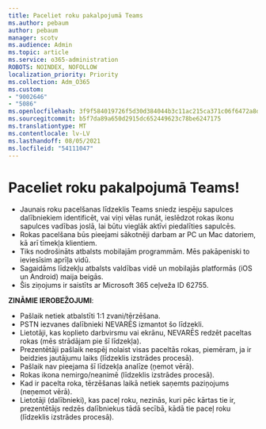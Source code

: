 ```yaml
---
title: Paceliet roku pakalpojumā Teams
ms.author: pebaum
author: pebaum
manager: scotv
ms.audience: Admin
ms.topic: article
ms.service: o365-administration
ROBOTS: NOINDEX, NOFOLLOW
localization_priority: Priority
ms.collection: Adm_O365
ms.custom:
- "9002646"
- "5086"
ms.openlocfilehash: 3f9f584019726f5d30d384044b3c11ac215ca371c06f6472a8d479b38ccaf537
ms.sourcegitcommit: b5f7da89a650d2915dc652449623c78be6247175
ms.translationtype: MT
ms.contentlocale: lv-LV
ms.lasthandoff: 08/05/2021
ms.locfileid: "54111047"
---
```

# <a name="raise-your-hand-in-teams"></a>Paceliet roku pakalpojumā Teams!

- Jaunais roku pacelšanas līdzeklis Teams sniedz iespēju sapulces dalībniekiem identificēt, vai viņi vēlas runāt, ieslēdzot rokas ikonu sapulces vadības joslā, lai būtu vieglāk aktīvi piedalīties sapulcēs.
- Rokas pacelšana būs pieejami sākotnēji darbam ar PC un Mac datoriem, kā arī tīmekļa klientiem.
- Tiks nodrošināts atbalsts mobilajām programmām. Mēs pakāpeniski to ieviesīsim aprīļa vidū.
- Sagaidāms līdzekļu atbalsts valdības vidē un mobilajās platformās (iOS un Android) maija beigās.
- Šis ziņojums ir saistīts ar Microsoft 365 ceļveža ID 62755.

**ZINĀMIE IEROBEŽOJUMI**:

- Pašlaik netiek atbalstīti 1:1 zvani/tērzēšana.
- PSTN iezvanes dalībnieki NEVARĒS izmantot šo līdzekli.
- Lietotāji, kas koplieto darbvirsmu vai ekrānu, NEVARĒS redzēt paceltas rokas (mēs strādājam pie šī līdzekļa).
- Prezentētāji pašlaik nespēj nolaist visas paceltās rokas, piemēram, ja ir beidzies jautājumu laiks (līdzeklis izstrādes procesā).
- Pašlaik nav pieejama šī līdzekļa analīze (ņemot vērā).
- Rokas ikona nemirgo/neanimē (līdzeklis izstrādes procesā).
- Kad ir pacelta roka, tērzēšanas laikā netiek saņemts paziņojums (neņemot vērā).
- Lietotāji (dalībnieki), kas paceļ roku, nezinās, kuri pēc kārtas tie ir, prezentētājs redzēs dalībniekus tādā secībā, kādā tie paceļ roku (līdzeklis izstrādes procesā).
